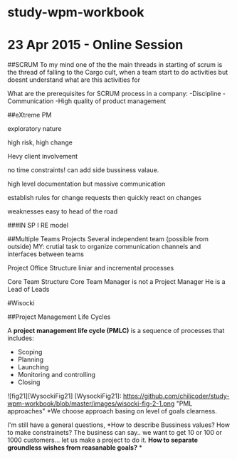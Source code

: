 # study-wpm-workbook

# 23 Apr 2015 - Online Session
##SCRUM
To my mind one of the the main threads in starting of scrum is the thread of falling to the Cargo cult, when a team start to do activities but doesnt understand what are this activities for

What are the prerequisites for SCRUM process in a company:
-Discipline
-Communication
-High quality of product management


##eXtreme PM

exploratory nature

high risk, high change

Hevy client involvement

no time constraints!
can add side bussiness valaue.

high level documentation but massive communication

establish rules for change requests then quickly react on changes


weaknesses 
easy to head of the road

###IN SP I RE model


##Multiple Teams Projects
Several independent team (possible from outside)
MY: crutial task to organize communication channels and interfaces between teams

Project Office Structure
liniar and incremental processes

Core Team Structure 
Core Team Manager is not a Project Manager
He is a Lead of Leads

#Wisocki

##Project Management Life Cycles

A **project management life cycle (PMLC)** is a sequence
of processes that includes:
* Scoping
* Planning
* Launching
* Monitoring and controlling
* Closing

![fig21][WysockiFig21]
[WysockiFig21]: https://github.com/chilicoder/study-wpm-workbook/blob/master/images/wisocki-fig-2-1.png "PML approaches"
*We choose approach basing on level of goals clearness. 

I'm still have a general questions, 
*How to describe Bussiness values? How to make constrainets? The business can say.. we want to get 10 or 100 or 1000 customers... let us make a project to do it. **How to separate groundless wishes from reasanable goals?** 
*





